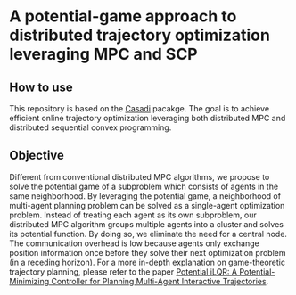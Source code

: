 # A potential-game approach to distributed trajectory optimization leveraging MPC and SCP

## How to use
This repository is based on the [Casadi](https://web.casadi.org/) pacakge. The goal is to achieve efficient online trajectory optimization leveraging both distributed MPC and distributed sequential convex programming. 


## Objective
Different from conventional distributed MPC algorithms, we propose to solve the potential game of a subproblem which consists of agents in the same neighborhood. By leveraging the potential game, a neighborhood of multi-agent planning problem can be solved as a single-agent optimization problem. Instead of treating each agent as its own subproblem, our distributed MPC algorithm groups multiple agents into a cluster and solves its potential function. By doing so, we eliminate the need for a central node. The communication overhead is low because agents only exchange position information once before they solve their next optimization problem (in a receding horizon). For a more in-depth explanation on game-theoretic trajectory planning, please refer to the paper [Potential iLQR: A Potential-Minimizing Controller for Planning Multi-Agent Interactive Trajectories](https://arxiv.org/abs/2107.04926).
